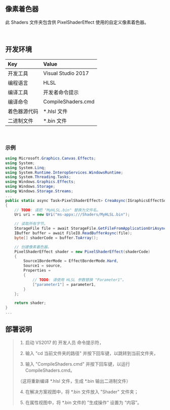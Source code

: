 ## 像素着色器 

此 Shaders 文件夹包含供 PixelShaderEffect 使用的自定义像素着色器。


<br/>

## 开发环境

|Key|Value|
|:-|:-|
|开发工具|Visual Studio 2017|
|编程语言|HLSL|
|编译工具|开发者命令提示|
|编译命令|CompileShaders.cmd|
|着色器源代码|*.hlsl 文件|
|二进制文件|*.bin 文件|


<br/>

### 示例

```csharp
using Microsoft.Graphics.Canvas.Effects;
using System;
using System.Linq;
using System.Runtime.InteropServices.WindowsRuntime;
using System.Threading.Tasks;
using Windows.Graphics.Effects;
using Windows.Storage;
using Windows.Storage.Streams;
...
public static async Task<PixelShaderEffect> CreaAsync(IGraphicsEffectSource source, float parameter1)
{
    // TODO: 请把 "MyHLSL.bin" 替换为文件名。
    Uri uri = new Uri("ms-appx:///Shaders/MyHLSL.bin");

    // 读取所有字节。
    StorageFile file = await StorageFile.GetFileFromApplicationUriAsync(uri);
    IBuffer buffer = await FileIO.ReadBufferAsync(file);
    byte[] shaderCode = buffer.ToArray();

    // 创建像素着色器。
    PixelShaderEffect shader = new PixelShaderEffect(shaderCode)
    {
        Source1BorderMode = EffectBorderMode.Hard,
        Source1 = source,
        Properties =
        {
            // TODO: 请使用 HLSL 参数替换 "Parameter1"。
            ["parameter1"] = parameter1,
        }
    };

    return shader;
}
...
```

## 部署说明

> 1. 启动 VS2017 的 开发人员 命令提示符，
> 
> 2. 输入 "cd 当前文件夹的路径" 并按下回车键，以跳转到当前文件夹，
> 
> 3. 输入 "CompileShaders.cmd" 并按下回车键，以运行 CompileShaders.cmd。
> 
> （这将重新编译 *.hlsl 文件，生成 *.bin 输出二进制文件）
>
> 4. 在解决方案视图中，将 *.bin 文件放入 "Shader" 文件夹；
>
> 5. 在属性视图中，将 *.bin 文件的 ”生成操作“ 设置为 “内容”。